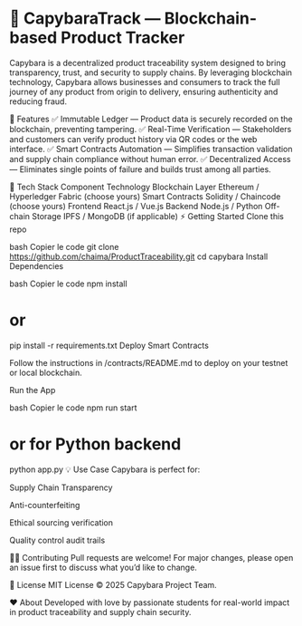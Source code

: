 # 🦫 CapybaraTrack — Blockchain-based Product Tracker
Capybara is a decentralized product traceability system designed to bring transparency, trust, and security to supply chains. By leveraging blockchain technology, Capybara allows businesses and consumers to track the full journey of any product from origin to delivery, ensuring authenticity and reducing fraud.

🚀 Features
✅ Immutable Ledger — Product data is securely recorded on the blockchain, preventing tampering.
✅ Real-Time Verification — Stakeholders and customers can verify product history via QR codes or the web interface.
✅ Smart Contracts Automation — Simplifies transaction validation and supply chain compliance without human error.
✅ Decentralized Access — Eliminates single points of failure and builds trust among all parties.

🧠 Tech Stack
Component	Technology
Blockchain Layer	Ethereum / Hyperledger Fabric (choose yours)
Smart Contracts	Solidity / Chaincode (choose yours)
Frontend	React.js / Vue.js
Backend	Node.js / Python
Off-chain Storage	IPFS / MongoDB (if applicable)
⚡ Getting Started
Clone this repo

bash
Copier le code
git clone https://github.com/chaima/ProductTraceability.git
cd capybara
Install Dependencies

bash
Copier le code
npm install
# or
pip install -r requirements.txt
Deploy Smart Contracts

Follow the instructions in /contracts/README.md to deploy on your testnet or local blockchain.

Run the App

bash
Copier le code
npm run start
# or for Python backend
python app.py
💡 Use Case
Capybara is perfect for:

Supply Chain Transparency

Anti-counterfeiting

Ethical sourcing verification

Quality control audit trails

🧑‍💻 Contributing
Pull requests are welcome! For major changes, please open an issue first to discuss what you’d like to change.

📜 License
MIT License © 2025 Capybara Project Team.

❤️ About
Developed with love by passionate students for real-world impact in product traceability and supply chain security.

